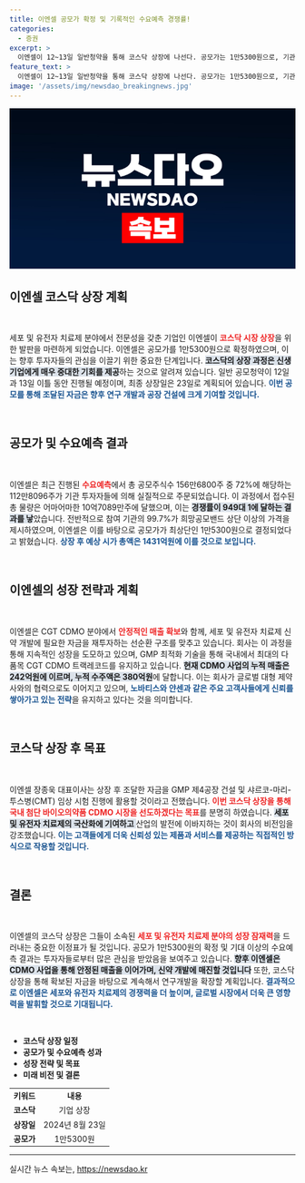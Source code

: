 ```yaml
---
title: 이엔셀 공모가 확정 및 기록적인 수요예측 경쟁률!
categories:
  - 증권
excerpt: >
  이엔셀이 12~13일 일반청약을 통해 코스닥 상장에 나선다. 공모가는 1만5300원으로, 기관 투자자 수요예측에서 949대 1의 기록을 달성하며 큰 관심을 받고 있다. 산업의 미래를 이끌 이엔셀의 성장 가능성을 놓치지 마세요!
feature_text: >
  이엔셀이 12~13일 일반청약을 통해 코스닥 상장에 나선다. 공모가는 1만5300원으로, 기관 투자자 수요예측에서 949대 1의 기록을 달성하며 큰 관심을 받고 있다. 산업의 미래를 이끌 이엔셀의 성장 가능성을 놓치지 마세요!
image: '/assets/img/newsdao_breakingnews.jpg'
---
```


<p><img src="/assets/img/newsdao_breakingnews.jpg" alt="koreaapp 속보" /></p>

<h2 data-ke-size="size26">이엔셀 코스닥 상장 계획</h2>

<p data-ke-size="size16">&nbsp;</p>

<p>세포 및 유전자 치료제 분야에서 전문성을 갖춘 기업인 이엔셀이 <b><span style="color: #ee2323;">코스닥 시장 상장</span></b>을 위한 발판을 마련하게 되었습니다. 이엔셀은 공모가를 1만5300원으로 확정하였으며, 이는 향후 투자자들의 관심을 이끌기 위한 중요한 단계입니다. <b><span style="background-color: #21538527;">코스닥의 상장 과정은 신생 기업에게 매우 중대한 기회를 제공</span></b>하는 것으로 알려져 있습니다. 일반 공모청약이 12일과 13일 이틀 동안 진행될 예정이며, 최종 상장일은 23일로 계획되어 있습니다. <b><span style="color: #1a5490;">이번 공모를 통해 조달된 자금은 향후 연구 개발과 공장 건설에 크게 기여할 것입니다.</span></b></p>

<p data-ke-size="size16">&nbsp;</p>

<h2 data-ke-size="size26">공모가 및 수요예측 결과</h2>

<p data-ke-size="size16">&nbsp;</p>

<p>이엔셀은 최근 진행된 <b><span style="color: #ee2323;">수요예측</span></b>에서 총 공모주식수 156만6800주 중 72%에 해당하는 112만8096주가 기관 투자자들에 의해 실질적으로 주문되었습니다. 이 과정에서 접수된 총 물량은 어마어마한 10억7089만주에 달했으며, 이는 <b><span style="background-color: #21538527;">경쟁률이 949대 1에 달하는 결과를 낳</span></b>았습니다. 전반적으로 참여 기관의 99.7%가 희망공모밴드 상단 이상의 가격을 제시하였으며, 이엔셀은 이를 바탕으로 공모가가 최상단인 1만5300원으로 결정되었다고 밝혔습니다. <b><span style="color: #1a5490;">상장 후 예상 시가 총액은 1431억원에 이를 것으로 보입니다.</span></b></p>

<p data-ke-size="size16">&nbsp;</p>

<h2 data-ke-size="size26">이엔셀의 성장 전략과 계획</h2>

<p data-ke-size="size16">&nbsp;</p>

<p>이엔셀은 CGT CDMO 분야에서 <b><span style="color: #ee2323;">안정적인 매출 확보</span></b>와 함께, 세포 및 유전자 치료제 신약 개발에 필요한 자금을 재투자하는 선순환 구조를 맞추고 있습니다. 회사는 이 과정을 통해 지속적인 성장을 도모하고 있으며, GMP 최적화 기술을 통해 국내에서 최대의 다품목 CGT CDMO 트랙레코드를 유지하고 있습니다. <b><span style="background-color: #21538527;">현재 CDMO 사업의 누적 매출은 242억원에 이르며, 누적 수주액은 380억원</span></b>에 달합니다. 이는 회사가 글로벌 대형 제약사와의 협력으로도 이어지고 있으며, <b><span style="color: #1a5490;">노바티스와 얀센과 같은 주요 고객사들에게 신뢰를 쌓아가고 있는 전략</span></b>을 유지하고 있다는 것을 의미합니다.</p>

<p data-ke-size="size16">&nbsp;</p>

<h2 data-ke-size="size26">코스닥 상장 후 목표</h2>

<p data-ke-size="size16">&nbsp;</p>

<p>이엔셀 장종욱 대표이사는 상장 후 조달한 자금을 GMP 제4공장 건설 및 샤르코-마리-투스병(CMT) 임상 시험 진행에 활용할 것이라고 전했습니다. <b><span style="color: #ee2323;">이번 코스닥 상장을 통해 국내 첨단 바이오의약품 CDMO 시장을 선도하겠다는 목표</span></b>를 분명히 하였습니다. <b><span style="background-color: #21538527;">세포 및 유전자 치료제의 국산화에 기여하고 </span></b>산업의 발전에 이바지하는 것이 회사의 비전임을 강조했습니다. <b><span style="color: #1a5490;">이는 고객들에게 더욱 신뢰성 있는 제품과 서비스를 제공하는 직접적인 방식으로 작용할 것입니다.</span></b></p>

<p data-ke-size="size16">&nbsp;</p>

<h2 data-ke-size="size26">결론</h2>

<p data-ke-size="size16">&nbsp;</p>

<p>이엔셀의 코스닥 상장은 그들이 소속된 <b><span style="color: #ee2323;">세포 및 유전자 치료제 분야의 성장 잠재력</span></b>을 드러내는 중요한 이정표가 될 것입니다. 공모가 1만5300원의 확정 및 기대 이상의 수요예측 결과는 투자자들로부터 많은 관심을 받았음을 보여주고 있습니다. <b><span style="background-color: #21538527;">향후 이엔셀은 CDMO 사업을 통해 안정된 매출을 이어가며, 신약 개발에 매진할 것입니다</span></b> 또한, 코스닥 상장을 통해 확보된 자금을 바탕으로 계속해서 연구개발을 확장할 계획입니다. <b><span style="color: #1a5490;">결과적으로 이엔셀은 세포와 유전자 치료제의 경쟁력을 더 높이며, 글로벌 시장에서 더욱 큰 영향력을 발휘할 것으로 기대됩니다.</span></b></p>

<p data-ke-size="size16">&nbsp;</p>

<ul>
    <li><b>코스닥 상장 일정</b></li>
    <li><b>공모가 및 수요예측 성과</b></li>
    <li><b>성장 전략 및 목표</b></li>
    <li><b>미래 비전 및 결론</b></li>
</ul>

<table>
    <tr>
        <td style="text-align: center; height: 17px;"><b>키워드</b></td>
        <td style="text-align: center; height: 17px;"><b>내용</b></td>
    </tr>
    <tr>
        <td style="text-align: center; height: 17px;"><b>코스닥</b></td>
        <td style="text-align: center; height: 17px;">기업 상장</td>
    </tr>
    <tr>
        <td style="text-align: center; height: 17px;"><b>상장일</b></td>
        <td style="text-align: center; height: 17px;">2024년 8월 23일</td>
    </tr>
    <tr>
        <td style="text-align: center; height: 17px;"><b>공모가</b></td>
        <td style="text-align: center; height: 17px;">1만5300원</td>
    </tr>
</table>

<hr />
실시간 뉴스 속보는, <a href="https://newsdao.kr" rel="dofollow">https://newsdao.kr</a>



